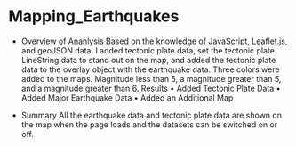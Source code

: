 # Mapping_Earthquakes

 - Overview of Ananlysis
Based on the knowledge of JavaScript, Leaflet.js, and geoJSON data, I added tectonic plate data, set the tectonic plate LineString data to stand out on the map, and added the tectonic plate data to the overlay object with the earthquake data. Three colors were added to the maps. Magnitude less than 5, a magnitude greater than 5, and a magnitude greater than 6.
Results
•	Added Tectonic Plate Data
•	Added Major Earthquake Data
•	Added an Additional Map

 - Summary
All the earthquake data and tectonic plate data are shown on the map when the page loads and the datasets can be switched on or off.
